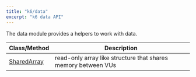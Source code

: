```yaml
---
title: "k6/data"
excerpt: "k6 data API"
---
```


The data module provides a helpers to work with data.

| Class/Method | Description |
| ----- | ----------- |
| [SharedArray](/javascript-api/k6-data/sharedArray) | read-only array like structure that shares memory between VUs |
